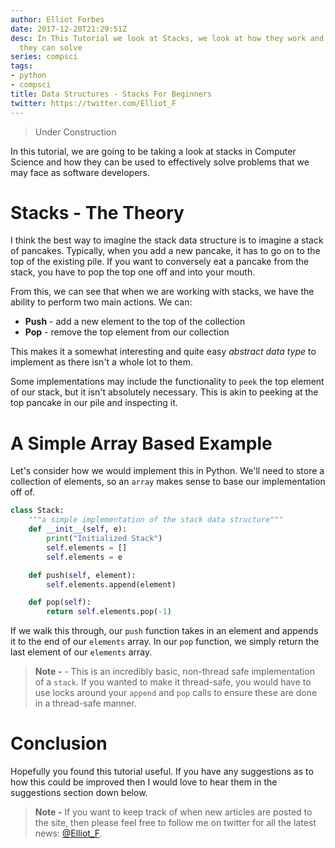 ```yaml
---
author: Elliot Forbes
date: 2017-12-20T21:29:51Z
desc: In This Tutorial we look at Stacks, we look at how they work and what problems
  they can solve
series: compsci
tags:
- python
- compsci
title: Data Structures - Stacks For Beginners
twitter: https://twitter.com/Elliot_F
---
```


> Under Construction

In this tutorial, we are going to be taking a look at stacks in Computer Science and how they can be used to effectively solve problems that we may face as software developers.

# Stacks - The Theory

I think the best way to imagine the stack data structure is to imagine a stack of pancakes. Typically, when you add a new pancake, it has to go on to the top of the existing pile. If you want to conversely eat a pancake from the stack, you have to pop the top one off and into your mouth. 

From this, we can see that when we are working with stacks, we have the ability to perform two main actions. We can:

* **Push** - add a new element to the top of the collection
* **Pop** - remove the top element from our collection

This makes it a somewhat interesting and quite easy *abstract data type* to implement as there isn't a whole lot to them. 

Some implementations may include the functionality to `peek` the top element of our stack, but it isn't absolutely necessary. This is akin to peeking at the top pancake in our pile and inspecting it.

# A Simple Array Based Example

Let's consider how we would implement this in Python. We'll need to store a collection of elements, so an `array` makes sense to base our implementation off of. 

```py
class Stack:
    """a simple implementation of the stack data structure"""
    def __init__(self, e):
        print("Initialized Stack")
        self.elements = []
        self.elements = e 

    def push(self, element):
        self.elements.append(element)

    def pop(self):
        return self.elements.pop(-1)
```

If we walk this through, our `push` function takes in an element and appends it to the end of our `elements` array. In our `pop` function, we simply return the last element of our `elements` array.

> **Note -** - This is an incredibly basic, non-thread safe implementation of a `stack`. If you wanted to make it thread-safe, you would have to use locks around your `append` and `pop` calls to ensure these are done in a thread-safe manner.



# Conclusion

Hopefully you found this tutorial useful. If you have any suggestions as to how this could be improved then I would love to hear them in the suggestions section down below.

> **Note -** If you want to keep track of when new articles are posted to the site, then please feel free to follow me on twitter for all the latest news: [@Elliot_F](https://twitter.com/elliot_f).